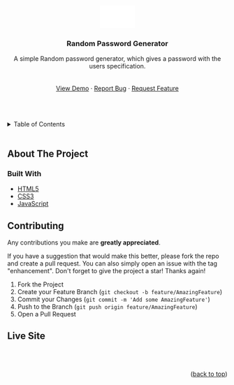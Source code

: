 <!-- https://github.com/othneildrew/Best-README-Template -->

<div id="top"></div>

<!-- PROJECT LOGO -->
<br />
<div align="center">
  <a href="https://github.com/GarrettLockhart/GarrettLockhart.github.io">
    <img src="./assets/images/logorec.png" alt="Logo" width="80">
  </a>

<h3 align="center">Random Password Generator</h3>

  <p align="center">
    A simple Random password generator, which gives a password with the users specification.
    <br />
    <br />
    <br />
    <a href="#">View Demo</a>
    ·
    <a href="https://github.com/GarrettLockhart/random-password-gen/issues">Report Bug</a>
    ·
    <a href="https://github.com/GarrettLockhart/random-password-gen/issues">Request Feature</a>
  </p>
</div>
<br />
<br />
<br />

<!-- TABLE OF CONTENTS -->
<details>
  <summary>Table of Contents</summary>
  <ol>
    <li>
      <a href="#about-the-project">About The Project</a>
        <li><a href="#built-with">Built With</a></li>
    </li>
    <li><a href="#live-site">Live Site</a></li>
  </ol>
</details>
<br />

<!-- ABOUT THE PROJECT -->

## About The Project

### Built With

- [HTML5](https://developer.mozilla.org/en-US/docs/Web/HTML)
- [CSS3](https://developer.mozilla.org/en-US/docs/Web/CSS)
- [JavaScript](https://developer.mozilla.org/en-US/docs/Web/JavaScript)

<!-- CONTRIBUTING -->

## Contributing

Any contributions you make are **greatly appreciated**.

If you have a suggestion that would make this better, please fork the repo and create a pull request. You can also simply open an issue with the tag "enhancement".
Don't forget to give the project a star! Thanks again!

1. Fork the Project
2. Create your Feature Branch (`git checkout -b feature/AmazingFeature`)
3. Commit your Changes (`git commit -m 'Add some AmazingFeature'`)
4. Push to the Branch (`git push origin feature/AmazingFeature`)
5. Open a Pull Request

<!-- CONTACT -->

## Live Site

<!-- Project Link: [https://garrettlockhart.github.io/](https://garrettlockhart.github.io/) -->
<br />
<br />

<p align="right">(<a href="#top">back to top</a>)</p>
